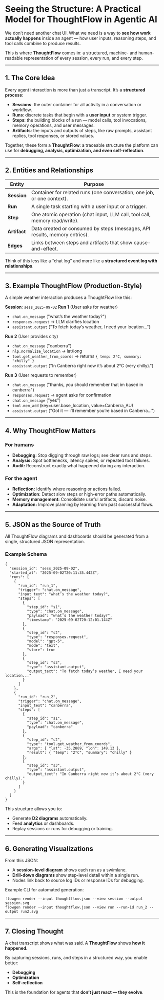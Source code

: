 # **Seeing the Structure: A Practical Model for ThoughtFlow in Agentic AI**

We don’t need another chat UI.
What we need is a way to **see how work actually happens** inside an agent — how user inputs, reasoning steps, and tool calls combine to produce results.

This is where **ThoughtFlow** comes in: a structured, machine- and human-readable representation of every session, every run, and every step.

---

## **1. The Core Idea**

Every agent interaction is more than just a transcript. It’s a **structured process**:

* **Sessions**: the outer container for all activity in a conversation or workflow.
* **Runs**: discrete tasks that begin with a **user input** or system trigger.
* **Steps**: the building blocks of a run — model calls, tool invocations, memory operations, and user messages.
* **Artifacts**: the inputs and outputs of steps, like raw prompts, assistant replies, tool responses, or stored values.

Together, these form a **ThoughtFlow**: a traceable structure the platform can use for **debugging, analysis, optimization, and even self-reflection**.

---

## **2. Entities and Relationships**

| Entity       | Purpose                                                                    |
| ------------ | -------------------------------------------------------------------------- |
| **Session**  | Container for related runs (one conversation, one job, or one context).    |
| **Run**      | A single task starting with a user input or a trigger.                     |
| **Step**     | One atomic operation (chat input, LLM call, tool call, memory read/write). |
| **Artifact** | Data created or consumed by steps (messages, API results, memory entries). |
| **Edges**    | Links between steps and artifacts that show cause-and-effect.              |

Think of this less like a “chat log” and more like a **structured event log with relationships**.

---

## **3. Example ThoughtFlow (Production-Style)**

A simple weather interaction produces a ThoughtFlow like this:

**Session**: `sess_2025-09-02`
**Run 1** (User asks for weather)

* `chat.on_message` ("what’s the weather today?")
* `responses.request` → LLM clarifies location
* `assistant.output` ("To fetch today’s weather, I need your location...")

**Run 2** (User provides city)

* `chat.on_message` ("canberra")
* `nlp.normalize_location` → lat/long
* `tool.get_weather_from_coords` → returns `{ temp: 2°C, summary: "chilly" }`
* `assistant.output` ("In Canberra right now it’s about 2°C (very chilly).")

**Run 3** (User requests to remember)

* `chat.on_message` ("thanks, you should remember that im based in canberra")
* `responses.request` → agent asks for confirmation
* `chat.on_message` ("yes")
* `tool.mem_add` (key=user.base\_location, value=Canberra\_AU)
* `assistant.output` ("Got it — I’ll remember you’re based in Canberra...")

---

## **4. Why ThoughtFlow Matters**

### **For humans**

* **Debugging:** Stop digging through raw logs; see clear runs and steps.
* **Analysis:** Spot bottlenecks, latency spikes, or repeated tool failures.
* **Audit:** Reconstruct exactly what happened during any interaction.

### **For the agent**

* **Reflection:** Identify where reasoning or actions failed.
* **Optimization:** Detect slow steps or high-error paths automatically.
* **Memory management:** Consolidate useful artifacts, discard noise.
* **Adaptation:** Improve planning by learning from past successful flows.

---

## **5. JSON as the Source of Truth**

All ThoughtFlow diagrams and dashboards should be generated from a single, structured JSON representation.

### **Example Schema**

```
{
  "session_id": "sess_2025-09-02",
  "started_at": "2025-09-02T20:11:35.442Z",
  "runs": [
    {
      "run_id": "run_1",
      "trigger": "chat.on_message",
      "input_text": "what’s the weather today?",
      "steps": [
        {
          "step_id": "s1",
          "type": "chat.on_message",
          "payload": "what’s the weather today?",
          "timestamp": "2025-09-02T20:12:01.144Z"
        },
        {
          "step_id": "s2",
          "type": "responses.request",
          "model": "gpt-5",
          "mode": "text",
          "store": true
        },
        {
          "step_id": "s3",
          "type": "assistant.output",
          "output_text": "To fetch today’s weather, I need your location..."
        }
      ]
    },
    {
      "run_id": "run_2",
      "trigger": "chat.on_message",
      "input_text": "canberra",
      "steps": [
        {
          "step_id": "s1",
          "type": "chat.on_message",
          "payload": "canberra"
        },
        {
          "step_id": "s2",
          "type": "tool.get_weather_from_coords",
          "args": { "lat": -35.2809, "lon": 149.13 },
          "result": { "temp": "2°C", "summary": "chilly" }
        },
        {
          "step_id": "s3",
          "type": "assistant.output",
          "output_text": "In Canberra right now it’s about 2°C (very chilly)."
        }
      ]
    }
  ]
}
```

This structure allows you to:

* Generate **D2 diagrams** automatically.
* Feed **analytics** or dashboards.
* Replay sessions or runs for debugging or training.

---

## **6. Generating Visualizations**

From this JSON:

* A **session-level diagram** shows each run as a swimlane.
* **Drill-down diagrams** show step-level detail within a single run.
* Nodes link back to source log IDs or response IDs for debugging.

Example CLI for automated generation:

```
flowgen render --input thoughtflow.json --view session --output session.svg
flowgen render --input thoughtflow.json --view run --run-id run_2 --output run2.svg
```

---

## **7. Closing Thought**

A chat transcript shows what was said.
A **ThoughtFlow** shows **how it happened**.

By capturing sessions, runs, and steps in a structured way, you enable better:

* **Debugging**
* **Optimization**
* **Self-reflection**

This is the foundation for agents that **don’t just react — they evolve**.
